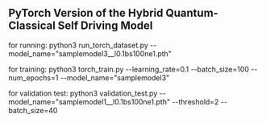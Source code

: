 ## PyTorch Version of the Hybrid Quantum-Classical Self Driving Model


for running: python3 run_torch_dataset.py --model_name="samplemodel3__l0.1bs100ne1.pth"

for training: python3 torch_train.py --learning_rate=0.1 --batch_size=100 --num_epochs=1 --model_name="samplemodel3"

for validation test:  python3 validation_test.py --model_name="samplemodel1__l0.1bs100ne1.pth" --threshold=2 --batch_size=40
